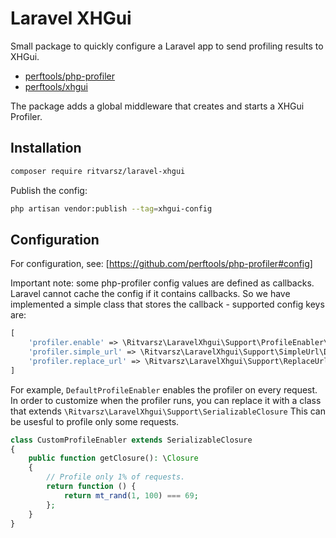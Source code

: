 # Laravel XHGui

Small package to quickly configure a Laravel app to send profiling results to XHGui.
- [perftools/php-profiler](https://github.com/perftools/php-profiler)
- [perftools/xhgui](https://github.com/perftools/xhgui)

The package adds a global middleware that creates and starts a XHGui Profiler.

## Installation
```bash
composer require ritvarsz/laravel-xhgui
```

Publish the config:
```bash
php artisan vendor:publish --tag=xhgui-config
```

## Configuration

For configuration, see: [https://github.com/perftools/php-profiler#config]

Important note: some php-profiler config values are defined as callbacks. Laravel cannot cache the config if it contains callbacks.
So we have implemented a simple class that stores the callback - supported config keys are:
```php
[
    'profiler.enable' => \Ritvarsz\LaravelXhgui\Support\ProfileEnabler\DefaultProfileEnabler::class,
    'profiler.simple_url' => \Ritvarsz\LaravelXhgui\Support\SimpleUrl\DefaultSimpleUrl::class,
    'profiler.replace_url' => \Ritvarsz\LaravelXhgui\Support\ReplaceUrl\DefaultReplaceUrl::class,
]
```

For example, `DefaultProfileEnabler` enables the profiler on every request.
In order to customize when the profiler runs, you can replace it with a class that extends `\Ritvarsz\LaravelXhgui\Support\SerializableClosure`
This can be usesful to profile only some requests.

```php
class CustomProfileEnabler extends SerializableClosure
{
    public function getClosure(): \Closure
    {
        // Profile only 1% of requests.
        return function () {
            return mt_rand(1, 100) === 69;
        };
    }
}
```
